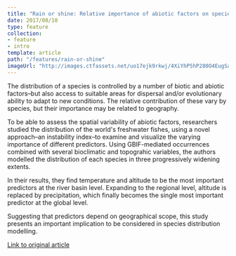 ```yaml
---
title: "Rain or shine: Relative importance of abiotic factors on species distributions"
date: 2017/08/10
type: feature
collection:
- feature
- intro
template: article
path: "/features/rain-or-shine"
imageUrl: "http://images.ctfassets.net/uo17ejk9rkwj/4XiYhP5hP280O4EugSacAm/c65aff2f63c7d2ad47306fc2fcc75d8d/freshwaterfish.jpg"
---
```

The distribution of a species is controlled by a number of biotic and abiotic factors–but also access to suitable areas for dispersal and/or evolutionary ability to adapt to new conditions. The relative contribution of these vary by species, but their importance may be related to geography.

To be able to assess the spatial variability of abiotic factors, researchers studied the distribution of the world's freshwater fishes, using a novel approach–an instability index–to examine and visualize the varying importance of different predictors. Using GBIF-mediated occurrences combined with several bioclimatic and topograhic variables, the authors modelled the distribution of each species in three progressively widening extents.

In their results, they find temperature and altitude to be the most important predictors at the river basin level. Expanding to the regional level, altitude is replaced by precipitation, which finally becomes the single most important predictor at the global level.

Suggesting that predictors depend on geographical scope, this study presents an important implication to be considered in species distribution modelling.

[Link to original article](https://doi.org/10.1093/cz/zox063)